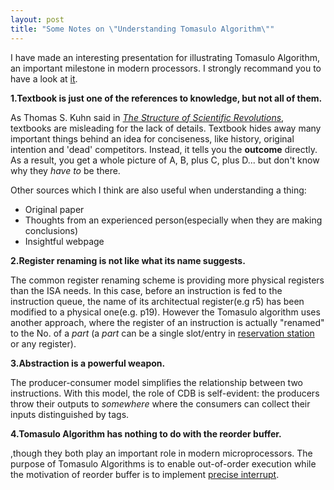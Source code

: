 ```yaml
---
layout: post
title: "Some Notes on \"Understanding Tomasulo Algorithm\""
---
```


I have made an interesting presentation for illustrating Tomasulo Algorithm, an important milestone in modern processors. I strongly recommand you to have a look at [it](http://www.slideshare.net/onesuper/understanding-tomasolu-algorithm).

**1.Textbook is just one of the references to knowledge, but not all of them.**

As Thomas S. Kuhn said in *[The Structure of Scientific Revolutions](http://www.amazon.com/Structure-Scientific-Revolutions-Thomas-Kuhn/dp/0226458083)*, textbooks are misleading for the lack of details. Textbook hides away many important things behind an idea for conciseness, like history, original intention and 'dead' competitors. Instead, it tells you the **outcome** directly. As a result, you get a whole picture of A, B, plus C, plus D... but don't know why they *have to* be there. 

Other sources which I think are also useful when understanding a thing:

* Original paper
* Thoughts from an experienced person(especially when they are making conclusions)
* Insightful webpage

**2.Register renaming is not like what its name suggests.**

The common register renaming scheme is providing more physical registers than the ISA needs. In this case, before an instruction is fed to the instruction queue, the name of its architectual register(e.g r5) has been modified to a physical one(e.g. p19). However the Tomasulo algorithm uses another approach, where the register of an instruction is actually "renamed" to the No. of a *part* (a *part* can be a single slot/entry in [reservation station](https://en.wikipedia.org/wiki/Reservation_stations) or any register).

**3.Abstraction is a powerful weapon.**

The producer-consumer model simplifies the relationship between two instructions. With this model, the role of CDB is self-evident: the producers throw their outputs to *somewhere* where the consumers can collect their inputs distinguished by tags.


**4.Tomasulo Algorithm has nothing to do with the reorder buffer.**

,though they both play an important role in modern microprocessors. The purpose of Tomasulo Algorithms is to enable out-of-order execution while the motivation of reorder buffer is to implement [precise interrupt](http://ieeexplore.ieee.org/stamp/stamp.jsp?arnumber=00004607).